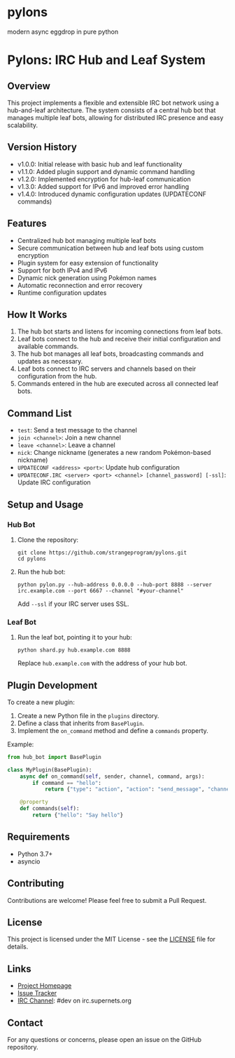# pylons
modern async eggdrop in pure python

# Pylons: IRC Hub and Leaf System

## Overview

This project implements a flexible and extensible IRC bot network using a hub-and-leaf architecture. The system consists of a central hub bot that manages multiple leaf bots, allowing for distributed IRC presence and easy scalability.

## Version History

- v1.0.0: Initial release with basic hub and leaf functionality
- v1.1.0: Added plugin support and dynamic command handling
- v1.2.0: Implemented encryption for hub-leaf communication
- v1.3.0: Added support for IPv6 and improved error handling
- v1.4.0: Introduced dynamic configuration updates (UPDATECONF commands)

## Features

- Centralized hub bot managing multiple leaf bots
- Secure communication between hub and leaf bots using custom encryption
- Plugin system for easy extension of functionality
- Support for both IPv4 and IPv6
- Dynamic nick generation using Pokémon names
- Automatic reconnection and error recovery
- Runtime configuration updates

## How It Works

1. The hub bot starts and listens for incoming connections from leaf bots.
2. Leaf bots connect to the hub and receive their initial configuration and available commands.
3. The hub bot manages all leaf bots, broadcasting commands and updates as necessary.
4. Leaf bots connect to IRC servers and channels based on their configuration from the hub.
5. Commands entered in the hub are executed across all connected leaf bots.

## Command List

- `test`: Send a test message to the channel
- `join <channel>`: Join a new channel
- `leave <channel>`: Leave a channel
- `nick`: Change nickname (generates a new random Pokémon-based nickname)
- `UPDATECONF <address> <port>`: Update hub configuration
- `UPDATECONF.IRC <server> <port> <channel> [channel_password] [-ssl]`: Update IRC configuration

## Setup and Usage

### Hub Bot

1. Clone the repository:
   ```
   git clone https://github.com/strangeprogram/pylons.git
   cd pylons
   ```

2. Run the hub bot:
   ```
   python pylon.py --hub-address 0.0.0.0 --hub-port 8888 --server irc.example.com --port 6667 --channel "#your-channel"
   ```

   Add `--ssl` if your IRC server uses SSL.

### Leaf Bot

1. Run the leaf bot, pointing it to your hub:
   ```
   python shard.py hub.example.com 8888
   ```

   Replace `hub.example.com` with the address of your hub bot.

## Plugin Development

To create a new plugin:

1. Create a new Python file in the `plugins` directory.
2. Define a class that inherits from `BasePlugin`.
3. Implement the `on_command` method and define a `commands` property.

Example:
```python
from hub_bot import BasePlugin

class MyPlugin(BasePlugin):
    async def on_command(self, sender, channel, command, args):
        if command == "hello":
            return {"type": "action", "action": "send_message", "channel": channel, "message": "Hello, World!"}

    @property
    def commands(self):
        return {"hello": "Say hello"}
```

## Requirements

- Python 3.7+
- asyncio

## Contributing

Contributions are welcome! Please feel free to submit a Pull Request.

## License

This project is licensed under the MIT License - see the [LICENSE](LICENSE) file for details.

## Links

- [Project Homepage](https://github.com/strangeprogram/pylons)
- [Issue Tracker](https://github.com/strangeprogram/pylons/issues)
- [IRC Channel](#): #dev on irc.supernets.org

## Contact

For any questions or concerns, please open an issue on the GitHub repository.
